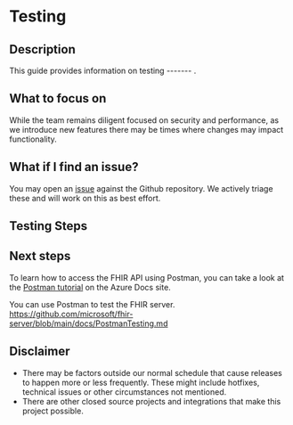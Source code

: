 # Testing

## Description

This guide provides information on testing -------  .

## What to focus on

While the team remains diligent focused on security and performance, as we introduce new features there may be times where changes may impact functionality. 

## What if I find an issue?

You may open an [issue](https://github.com/microsoft/fhir-loader/issues) against the Github repository. We actively triage these and will work on this as best effort. 

## Testing Steps


## Next steps

To learn how to access the FHIR API using Postman, you can take a look at the [Postman tutorial](https://docs.microsoft.com/en-us/azure/healthcare-apis/access-fhir-postman-tutorial) on the Azure Docs site.


You can use Postman to test the FHIR server. https://github.com/microsoft/fhir-server/blob/main/docs/PostmanTesting.md

## Disclaimer

- There may be factors outside our normal schedule that cause releases to happen more or less frequently. These might include hotfixes, technical issues or other circumstances not mentioned.
- There are other closed source projects and integrations that make this project possible.